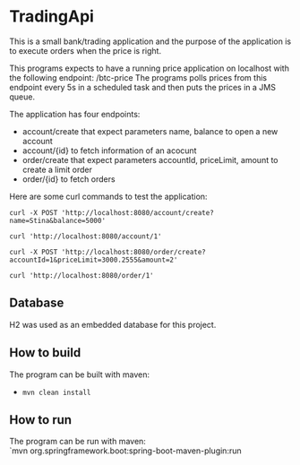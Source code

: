 # TradingApi

This is a small bank/trading application and the purpose of the application is to execute orders when the price is right. 

This programs expects to have a running price application on localhost with the following endpoint: /btc-price
The programs polls prices from this endpoint every 5s in a scheduled task and then puts the prices in a JMS queue. 

The application has four endpoints:
- account/create that expect parameters name, balance to open a new account
- account/{id} to fetch information of an acocunt
- order/create that expect parameters accountId, priceLimit, amount to create a limit order
- order/{id} to fetch orders

Here are some curl commands to test the application:
```
curl -X POST 'http://localhost:8080/account/create?name=Stina&balance=5000'

curl 'http://localhost:8080/account/1'

curl -X POST 'http://localhost:8080/order/create?accountId=1&priceLimit=3000.2555&amount=2'

curl 'http://localhost:8080/order/1'
```

## Database
H2 was used as an embedded database for this project. 

## How to build
The program can be built with maven: 
* `mvn clean install` 

## How to run
The program can be run with maven:  
`mvn org.springframework.boot:spring-boot-maven-plugin:run
